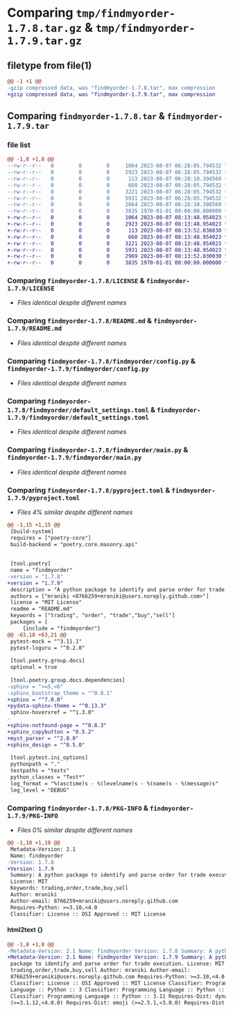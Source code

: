# Comparing `tmp/findmyorder-1.7.8.tar.gz` & `tmp/findmyorder-1.7.9.tar.gz`

## filetype from file(1)

```diff
@@ -1 +1 @@
-gzip compressed data, was "findmyorder-1.7.8.tar", max compression
+gzip compressed data, was "findmyorder-1.7.9.tar", max compression
```

## Comparing `findmyorder-1.7.8.tar` & `findmyorder-1.7.9.tar`

### file list

```diff
@@ -1,8 +1,8 @@
--rw-r--r--   0        0        0     1064 2023-08-07 06:28:05.794532 findmyorder-1.7.8/LICENSE
--rw-r--r--   0        0        0     2923 2023-08-07 06:28:05.794532 findmyorder-1.7.8/README.md
--rw-r--r--   0        0        0      113 2023-08-07 06:28:10.394569 findmyorder-1.7.8/findmyorder/__init__.py
--rw-r--r--   0        0        0      660 2023-08-07 06:28:05.794532 findmyorder-1.7.8/findmyorder/config.py
--rw-r--r--   0        0        0     3221 2023-08-07 06:28:05.794532 findmyorder-1.7.8/findmyorder/default_settings.toml
--rw-r--r--   0        0        0     5931 2023-08-07 06:28:05.794532 findmyorder-1.7.8/findmyorder/main.py
--rw-r--r--   0        0        0     2864 2023-08-07 06:28:10.386569 findmyorder-1.7.8/pyproject.toml
--rw-r--r--   0        0        0     3835 1970-01-01 00:00:00.000000 findmyorder-1.7.8/PKG-INFO
+-rw-r--r--   0        0        0     1064 2023-08-07 08:13:48.954023 findmyorder-1.7.9/LICENSE
+-rw-r--r--   0        0        0     2923 2023-08-07 08:13:48.954023 findmyorder-1.7.9/README.md
+-rw-r--r--   0        0        0      113 2023-08-07 08:13:52.038030 findmyorder-1.7.9/findmyorder/__init__.py
+-rw-r--r--   0        0        0      660 2023-08-07 08:13:48.954023 findmyorder-1.7.9/findmyorder/config.py
+-rw-r--r--   0        0        0     3221 2023-08-07 08:13:48.954023 findmyorder-1.7.9/findmyorder/default_settings.toml
+-rw-r--r--   0        0        0     5931 2023-08-07 08:13:48.954023 findmyorder-1.7.9/findmyorder/main.py
+-rw-r--r--   0        0        0     2969 2023-08-07 08:13:52.030030 findmyorder-1.7.9/pyproject.toml
+-rw-r--r--   0        0        0     3835 1970-01-01 00:00:00.000000 findmyorder-1.7.9/PKG-INFO
```

### Comparing `findmyorder-1.7.8/LICENSE` & `findmyorder-1.7.9/LICENSE`

 * *Files identical despite different names*

### Comparing `findmyorder-1.7.8/README.md` & `findmyorder-1.7.9/README.md`

 * *Files identical despite different names*

### Comparing `findmyorder-1.7.8/findmyorder/config.py` & `findmyorder-1.7.9/findmyorder/config.py`

 * *Files identical despite different names*

### Comparing `findmyorder-1.7.8/findmyorder/default_settings.toml` & `findmyorder-1.7.9/findmyorder/default_settings.toml`

 * *Files identical despite different names*

### Comparing `findmyorder-1.7.8/findmyorder/main.py` & `findmyorder-1.7.9/findmyorder/main.py`

 * *Files identical despite different names*

### Comparing `findmyorder-1.7.8/pyproject.toml` & `findmyorder-1.7.9/pyproject.toml`

 * *Files 4% similar despite different names*

```diff
@@ -1,15 +1,15 @@
 [build-system]
 requires = ["poetry-core"]
 build-backend = "poetry.core.masonry.api"
 
 
 [tool.poetry]
 name = "findmyorder"
-version = "1.7.8"
+version = "1.7.9"
 description = "A python package to identify and parse order for trade execution."
 authors = ["mraniki <8766259+mraniki@users.noreply.github.com>"]
 license = "MIT License"
 readme = "README.md"
 keywords = ["trading", "order", "trade","buy","sell"]
 packages = [
     {include = "findmyorder"}
@@ -63,18 +63,21 @@
 pytest-mock = "^3.11.1"
 pytest-loguru = "^0.2.0"
 
 [tool.poetry.group.docs]
 optional = true
 
 [tool.poetry.group.docs.dependencies]
-sphinx = ">=5,<6"
-sphinx_bootstrap_theme = "^0.8.1"
+sphinx = "^7.0.0"
+pydata-sphinx-theme = "^0.13.3"
 sphinx-hoverxref = "^1.3.0"
-
+sphinx-notfound-page = "^0.8.3"
+sphinx_copybutton = "0.5.2"
+myst_parser = "^2.0.0"
+sphinx_design = "^0.5.0"
 
 [tool.pytest.ini_options]
 pythonpath = "."
 testpaths = "tests"
 python_classes = "Test*"
 log_format = "%(asctime)s - %(levelname)s - %(name)s - %(message)s"
 log_level = "DEBUG"
```

### Comparing `findmyorder-1.7.8/PKG-INFO` & `findmyorder-1.7.9/PKG-INFO`

 * *Files 0% similar despite different names*

```diff
@@ -1,10 +1,10 @@
 Metadata-Version: 2.1
 Name: findmyorder
-Version: 1.7.8
+Version: 1.7.9
 Summary: A python package to identify and parse order for trade execution.
 License: MIT
 Keywords: trading,order,trade,buy,sell
 Author: mraniki
 Author-email: 8766259+mraniki@users.noreply.github.com
 Requires-Python: >=3.10,<4.0
 Classifier: License :: OSI Approved :: MIT License
```

#### html2text {}

```diff
@@ -1,8 +1,8 @@
-Metadata-Version: 2.1 Name: findmyorder Version: 1.7.8 Summary: A python
+Metadata-Version: 2.1 Name: findmyorder Version: 1.7.9 Summary: A python
 package to identify and parse order for trade execution. License: MIT Keywords:
 trading,order,trade,buy,sell Author: mraniki Author-email:
 8766259+mraniki@users.noreply.github.com Requires-Python: >=3.10,<4.0
 Classifier: License :: OSI Approved :: MIT License Classifier: Programming
 Language :: Python :: 3 Classifier: Programming Language :: Python :: 3.10
 Classifier: Programming Language :: Python :: 3.11 Requires-Dist: dynaconf
 (>=3.1.12,<4.0.0) Requires-Dist: emoji (>=2.5.1,<3.0.0) Requires-Dist: loguru
```

